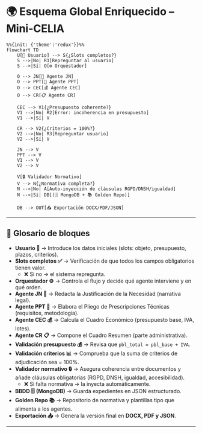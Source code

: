 # 🌍 Esquema Global Enriquecido – Mini-CELIA

```mermaid
%%{init: {'theme':'redux'}}%%
flowchart TD
    U[👤 Usuario] --> S{¿Slots completos?}
    S -->|No| R1[Repreguntar al usuario]
    S -->|Sí| O[⚙️ Orquestador]

    O --> JN[📄 Agente JN]
    O --> PPT[📑 Agente PPT]
    O --> CEC[💰 Agente CEC]
    O --> CR[📋 Agente CR]

    CEC --> V1{¿Presupuesto coherente?}
    V1 -->|No| R2[Error: incoherencia en presupuesto]
    V1 -->|Sí| V

    CR --> V2{¿Criterios = 100%?}
    V2 -->|No| R3[Repreguntar usuario]
    V2 -->|Sí| V

    JN --> V
    PPT --> V
    V1 --> V
    V2 --> V

    V[🔒 Validador Normativo]
    V --> N{¿Normativa completa?}
    N -->|No| A[Auto-inyección de cláusulas RGPD/DNSH/igualdad]
    N -->|Sí| DB[(🗄️ MongoDB + 📚 Golden Repo)]

    DB --> OUT[📤 Exportación DOCX/PDF/JSON]

```
---

## 📖 Glosario de bloques

- **Usuario 👤** → Introduce los datos iniciales (slots: objeto, presupuesto, plazos, criterios).  
- **Slots completos ✅** → Verificación de que todos los campos obligatorios tienen valor.  
  - ❌ Si no → el sistema repregunta.  
- **Orquestador ⚙️** → Controla el flujo y decide qué agente interviene y en qué orden.  
- **Agente JN 📄** → Redacta la Justificación de la Necesidad (narrativa legal).  
- **Agente PPT 📑** → Elabora el Pliego de Prescripciones Técnicas (requisitos, metodología).  
- **Agente CEC 💰** → Calcula el Cuadro Económico (presupuesto base, IVA, lotes).  
- **Agente CR 📋** → Compone el Cuadro Resumen (parte administrativa).  
- **Validación presupuesto 💰** → Revisa que `pbl_total = pbl_base + IVA`.  
- **Validación criterios 📊** → Comprueba que la suma de criterios de adjudicación sea = 100%.  
- **Validador normativo 🔒** → Asegura coherencia entre documentos y añade cláusulas obligatorias (RGPD, DNSH, igualdad, accesibilidad).  
  - ❌ Si falta normativa → la inyecta automáticamente.  
- **BBDD 🗄️ (MongoDB)** → Guarda expedientes en JSON estructurado.  
- **Golden Repo 📚** → Repositorio de normativa y plantillas tipo que alimenta a los agentes.  
- **Exportación 📤** → Genera la versión final en **DOCX, PDF y JSON**.  

---

